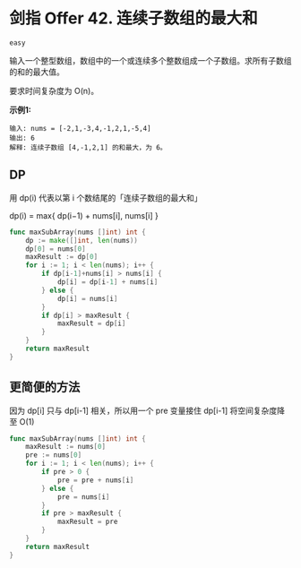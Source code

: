 # 剑指 Offer 42. 连续子数组的最大和

`easy`

输入一个整型数组，数组中的一个或连续多个整数组成一个子数组。求所有子数组的和的最大值。

要求时间复杂度为 O(n)。

**示例1:**

```
输入: nums = [-2,1,-3,4,-1,2,1,-5,4]
输出: 6
解释: 连续子数组 [4,-1,2,1] 的和最大，为 6。
```

## DP

用 dp(i) 代表以第 i 个数结尾的「连续子数组的最大和」

dp(i) = max{ dp(i−1) + nums[i], nums[i] }

```go
func maxSubArray(nums []int) int {
	dp := make([]int, len(nums))
	dp[0] = nums[0]
	maxResult := dp[0]
	for i := 1; i < len(nums); i++ {
		if dp[i-1]+nums[i] > nums[i] {
			dp[i] = dp[i-1] + nums[i]
		} else {
			dp[i] = nums[i]
		}
		if dp[i] > maxResult {
			maxResult = dp[i]
		}
	}
	return maxResult
}
```

## 更简便的方法

因为 dp[i] 只与 dp[i-1] 相关，所以用一个 pre 变量接住 dp[i-1] 将空间复杂度降至 O(1)

```go
func maxSubArray(nums []int) int {
	maxResult := nums[0]
	pre := nums[0]
	for i := 1; i < len(nums); i++ {
		if pre > 0 {
			pre = pre + nums[i]
		} else {
			pre = nums[i]
		}
		if pre > maxResult {
			maxResult = pre
		}
	}
	return maxResult
}
```

